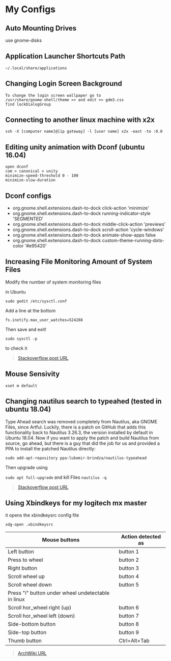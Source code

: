 # My Configs

## Auto Mounting Drives

use gnome-disks

## Application Launcher Shortcuts Path

`~/.local/share/applications`

## Changing Login Screen Background

```
To change the login screen wallpaper go to
/usr/share/gnome-shell/theme >> and edit >> gdm3.css
find lockDialogGroup
```

## Connecting to another linux machine with x2x

`ssh -X [computer name]@[ip gateway] -l [user name] x2x -east -to :0.0` 

## Editing unity animation with Dconf (ubuntu 16.04)

```
open dconf
com > canonical > unity
minimize-speed-threshold 0 - 100
minimize-slow-duration
```

## Dconf configs

+ org.gnome.shell.extensions.dash-to-dock click-action 'minimize'
+ org.gnome.shell.extensions.dash-to-dock running-indicator-style 'SEGMENTED'
+ org.gnome.shell.extensions.dash-to-dock middle-click-action 'previews'
+ org.gnome.shell.extensions.dash-to-dock scroll-action 'cycle-windows'
+ org.gnome.shell.extensions.dash-to-dock animate-show-apps false
+ org.gnome.shell.extensions.dash-to-dock custom-theme-running-dots-color '#e95420'

## Increasing File Monitoring Amount of System Files

Modify the number of system monitoring files

in Ubuntu

`sudo gedit /etc/sysctl.conf`

Add a line at the bottom

`fs.inotify.max_user_watches=524288`

Then save and exit!

`sudo sysctl -p`

to check it

> [Stackoverflow post URL](https://stackoverflow.com/questions/55763428/react-native-error-enospc-system-limit-for-number-of-file-watchers-reached)

## Mouse Sensivity

`xset m default`

## Changing nautilus search to typeahed (tested in ubuntu 18.04)

Type Ahead search was removed completely from Nautilus, aka GNOME Files, since Artful. Luckily, there is a patch on GitHub that adds this functionality back to Nautilus 3.26.3, the version installed by default in Ubuntu 18.04. Now if you want to apply the patch and build Nautilus from source, go ahead, but there is a guy that did the job for us and provided a PPA to install the patched Nautilus directly:

`sudo add-apt-repository ppa:lubomir-brindza/nautilus-typeahead`

Then upgrade using

`sudo apt full-upgrade` and kill Files `nautilus -q`

> [Stackoverflow post URL](https://askubuntu.com/questions/1037732/type-ahead-search-using-nautilus-on-ubuntu-18-04)

## Using Xbindkeys for my logitech mx master

it opens the xbindkeysrc config file

`xdg-open .xbindkeysrc`

Mouse buttons | Action detected as
------- | -------
Left button | button 1
Press to wheel | button 2
Right button | button 3
Scroll wheel up | button 4
Scroll wheel down | button 5
Press "i" button under wheel undetectable in linux | 
Scroll hor_wheel right (up) | button 6
Scroll hor_wheel left (down) | button 7
Side-bottom button | button 8
Side-top button | button 9
Thumb button | Ctrl+Alt+Tab

>[ArchWiki URL](https://wiki.archlinux.org/index.php/Logitech_MX_Master)